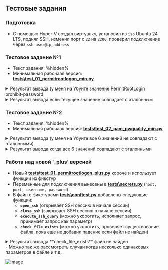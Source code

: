 ## Тестовые задания

### Подготовка
- С помощью Hyper-V создал виртуалку, установил из ```iso``` Ubuntu 24 LTS, поднял SSH, изменил порт с ```22``` на ```2200```, проверил подключение через ```ssh user@ip_address```

### Тестовое задание №1
- Текст задания: %hidden%
- Минимальная рабочаая версия: **[tests\test_01_permitrootlogon_min.py](https://github.com/otomakine/pytest_task_00/blob/main/tests/test_01_permitrootlogon_min.py)**

<details><img style="" src="https://github.com/otomakine/pytest_task_00/assets/29117632/3673cae3-a4c8-43bc-a46c-4b4e2b99ec3c">
<summary>Результат вывода (у меня на Убунте значение PermitRootLogin prohibit-password</summary></details>

<details><img style="" src="https://github.com/otomakine/pytest_task_00/assets/29117632/c79325b6-a539-47ab-b556-6f31073ac342">
<summary>Результат вывода если текущее значение совпадает с эталонным</summary></details>

### Тестовое задание №2
- Текст задания: %hidden%
- Минимальная рабочаая версия: **[tests\test_02_pam_pwquality_min.py](https://github.com/otomakine/pytest_task_00/blob/main/tests/test_02_pam_pwquality_min.py)**

<details><img style="" src="https://github.com/otomakine/pytest_task_00/assets/29117632/70e7ef85-7cc3-495c-b143-baaaf715cd5a">
<summary>Результат вывода (у меня на Убунте все 6 значений не совпадают с эталонными)</summary></details>

<details><img style="" src="https://github.com/otomakine/pytest_task_00/assets/29117632/a4ce7173-8493-41c9-9460-66b684a7796b">
<summary>Результат вывода когда все 6 значений совпадают с эталонными</summary></details>


### Работа над новой '_plus' версией
- Новый **[tests\test_01_permitrootlogon_plus.py](https://github.com/otomakine/pytest_task_00/blob/main/tests/test_01_permitrootlogon_plus.py)** короче и использует функции из фикстур
- Переменные для подключения вынесены в **[tests\secrets.py](https://github.com/otomakine/pytest_task_00/blob/main/tests/secrets.py)** (```host, port, username, password```)
- В файл с фикстурами **[tests\conftest.py](https://github.com/otomakine/pytest_task_00/blob/main/tests/conftest.py)** добавлены следующие функции:
  - **```open_ssh```** (открывает SSH сессию в начале сессии)
  - **```close_ssh```** (закрывает SSH сессию в начале сессии)
  - **```execute_ssh_query```** (можно укоротить, исполняет запрос, принимает запрос как параметр)
  - **```check_file_exists```** (можно укоротить, проверяет существование файла, пока еще не добавил падение если файл не найден)
    
<details><img style="" src="https://github.com/otomakine/pytest_task_00/assets/29117632/c88c732c-582b-4a4a-8069-440c275dd44a">
<summary>Результат вывода **check_file_exists** файл не найден</summary></details>
- Можно так же рассмотреть случаи когда несколько одинаковых параметров в файле и т.д.

![image](https://github.com/otomakine/pytest_task_00/assets/29117632/59875854-0a4e-4be4-b6d3-fb388b099def)


